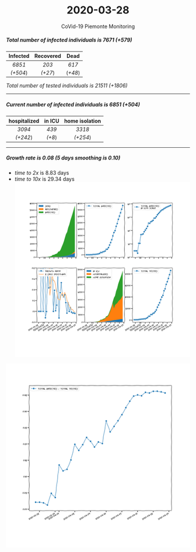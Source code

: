 <div align='center'>

# 2020-03-28
CoVid-19 Piemonte Monitoring
</div>

##### Total number of infected individuals is 7671 (+579)
Infected | Recovered | Dead
:---: | :---: | :---:
*6851* | *203* | *617*
*(+504*) | *(+27*) | (*+48*)

*Total number of tested individuals is 21511 (+1806)*
***
##### Current number of infected individuals is 6851 (+504)
hospitalized | in ICU | home isolation
:---: | :---: | :---:
*3094* |*439* |*3318*
*(+242*) |*(+8*) |*(+254*)
***
##### Growth rate is 0.08 (5 days smoothing is 0.10)
- *time to 2x* is 8.83 days
- *time to 10x* is 29.34 days
![stats][stats]

![infected_normalized][infected_normalized]

[stats]: stats_Piemonte.png
[infected_normalized]: infected_normalized_Piemonte.png
